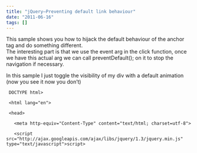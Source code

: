```yaml
---
title: "jQuery–Preventing default link behaviour"
date: "2011-06-16"
tags: []
---
```


This sample shows you how to hijack the default behaviour of the anchor tag and do something different.   
The interesting part is that we use the event arg in the click function, once we have this actual arg we can call preventDefault(); on it to stop the navigation if necessary. 

In this sample I just toggle the visibility of my div with a default animation (now you see it now you don’t)

     DOCTYPE html>

     <html lang="en">

     <head>

       <meta http-equiv="Content-Type" content="text/html; charset=utf-8">

       <script src="http://ajax.googleapis.com/ajax/libs/jquery/1.3/jquery.min.js" type="text/javascript">script>

       